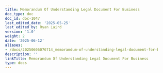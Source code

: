 ```yaml
---
title: Memorandum Of Understanding Legal Document For Business
doc_type: doc
doc_id: doc-1047
last_edited_date: '2025-05-25'
last_edited_by: Ryan Laird
version: '1.0'
weight: 2
date: '2025-06-12'
aliases:
- /docs/20250606070714_memorandum-of-understanding-legal-document-for-business_1_1/
description: ''
linkTitle: Memorandum Of Understanding Legal Document For Business
type: docs
---
```


